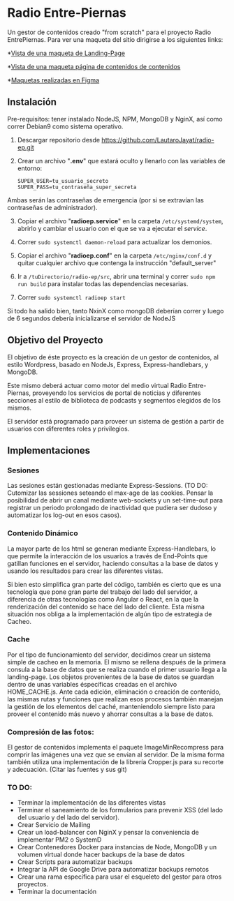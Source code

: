 # Radio Entre-Piernas

Un gestor de contenidos creado "from scratch" para el proyecto Radio EntrePiernas.
Para ver una maqueta del sitio dirigirse a los siguientes links:

*[Vista de una maqueta de Landing-Page](https://radioentrepiernas3.imfast.io/)

*[Vista de una maqueta página de contenidos de contenidos](https://contents.imfast.io/)

*[Maquetas realizadas en Figma](https://www.figma.com/file/1vnqesP5XAjm795tbxnR1c/Radio-Ep-dark-Theme)


## Instalación

Pre-requisitos: tener instalado NodeJS, NPM, MongoDB y NginX, así como correr Debian9 como sistema operativo.

1. Descargar repositorio desde https://github.com/LautaroJayat/radio-ep.git

2. Crear un archivo "**.env**" que estará oculto y llenarlo con las variables de entorno: 
    ``` 
    SUPER_USER=tu_usuario_secreto
    SUPER_PASS=tu_contraseña_super_secreta
    ```
Ambas serán las contraseñas de emergencia (por si se extravían las contraseñas de administrador).

3. Copiar el archivo "**radioep.service**" en la carpeta `/etc/systemd/system`, abrirlo y cambiar el usuario con el que se va a ejecutar el *service*.

4. Correr `sudo systemctl daemon-reload` para actualizar los demonios.

5. Copiar el archivo "**radioep.conf**" en la carpeta `/etc/nginx/conf.d` y quitar cualquier archivo que contenga la instrucción "default_server"

6. Ir a `/tuDirectorio/radio-ep/src`, abrir una terminal y correr `sudo npm run build` para instalar todas las dependencias necesarias.

7. Correr `sudo systemctl radioep start`

Si todo ha salido bien, tanto NxinX como mongoDB deberían correr y luego de 6 segundos debería inicializarse el servidor de NodeJS


## Objetivo del Proyecto

El objetivo de éste proyecto es la creación de un gestor de contenidos, al estilo Wordpress, basado en NodeJs, Express, Express-handlebars, y MongoDB.

Este mismo deberá actuar como motor del medio virtual Radio Entre-Piernas, proveyendo los servicios de portal de noticias y diferentes secciones al estilo de biblioteca de podcasts y segmentos elegidos de los mismos.

El servidor está programado para proveer un sistema de gestión a partir de usuarios con diferentes roles y privilegios.

## Implementaciones

### Sesiones
Las sesiones están gestionadas mediante Express-Sessions. (TO DO: Cutomizar las sessiones seteando el max-age de las cookies. Pensar la posibilidad de abrir un canal mediante web-sockets y un set-time-out para registrar un periodo prolongado de inactividad que pudiera ser dudoso y automatizar los log-out en esos casos).

### Contenido Dinámico
La mayor parte de los html se generan mediante Express-Handlebars, lo que permite la interacción de los usuarios a través de End-Points que gatillan funciones en el servidor, haciendo consultas a la base de datos y usando los resultados para crear las diferentes vistas.

Si bien esto simplifica gran parte del código, también es cierto que es una tecnología que pone gran parte del trabajo del lado del servidor, a diferencia de otras tecnologías como Angular o React, en la que la renderización del contenido se hace del lado del cliente.
Esta misma situación nos obliga a la implementación de algún tipo de estrategia de Cacheo.

### Cache
Por el tipo de funcionamiento del servidor, decidimos crear un sistema simple de cacheo en la memoria. El mismo se rellena después de la primera consula a la base de datos que se realiza cuando el primer usuario llega a la landing-page. Los objetos provenientes de la base de datos se guardan dentro de unas variables éspecíficas creadas en el archivo HOME_CACHE.js. Ante cada edición, eliminación o creación de contenido, las mismas rutas y funciones que realizan esos procesos también manejan la gestión de los elementos del caché, manteniendolo siempre listo para proveer el contenido más nuevo y ahorrar consultas a la base de datos.

### Compresión de las fotos:
El gestor de contenidos implementa el paquete ImageMinRecompress para comprir las imágenes una vez que se envian al servidor. De la misma forma también utiliza una implementación de la librería Cropper.js para su recorte y adecuación. (Citar las fuentes y sus git)

### TO DO:
* Terminar la implementación de las diferentes vistas
* Terminar el saneamiento de los formularios para prevenir XSS (del lado del usuario y del lado del servidor).
* Crear Servicio de Mailing
* Crear un load-balancer con NginX y pensar la conveniencia de implementar PM2 o SystemD
* Crear Contenedores Docker para instancias de Node, MongoDB y un volumen virtual donde hacer backups de la base de datos
* Crear Scripts para automatizar backups
* Integrar la API de Google Drive para automatizar backups remotos
* Crear una rama específica para usar el esqueleto del gestor para otros proyectos.
* Terminar la documentación
